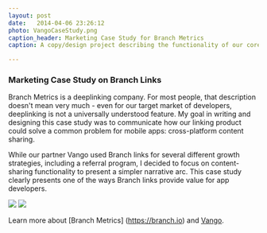 ```yaml
---
layout: post
date:   2014-04-06 23:26:12
photo: VangoCaseStudy.png
caption_header: Marketing Case Study for Branch Metrics
caption: A copy/design project describing the functionality of our core product

---
```


### Marketing Case Study on Branch Links

Branch Metrics is a deeplinking company. For most people, that description doesn't mean very much - even for our target market of developers, deeplinking is not a universally understood feature. My goal in writing and designing this case study was to communicate how our linking product could solve a common problem for mobile apps: cross-platform content sharing. 

While our partner Vango used Branch links for several different growth strategies, including a referral program, I decided to focus on content-sharing functionality to present a simpler narrative arc. This case study clearly presents one of the ways Branch links provide value for app developers.

<div class="lgImage">
	<img src="https://abbeychaver.github.io/img/large/VangoCaseStudy1.png" class="vangoImg"/>
	<img src="https://abbeychaver.github.io/img/large/VangoCaseStudy2.png" class="vangoImg"/>
</div>


Learn more about [Branch Metrics] (https://branch.io) and [Vango](https://vangoart.co).





